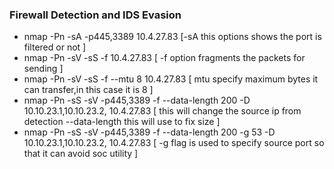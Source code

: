 ### Firewall Detection and IDS Evasion
- nmap -Pn -sA -p445,3389 10.4.27.83 [-sA this options shows the port is filtered or not ]
- nmap -Pn -sV -sS -f 10.4.27.83 [ -f option fragments the packets for sending ]
- nmap -Pn -sV -sS -f --mtu 8 10.4.27.83 [ mtu specify maximum bytes it can transfer,in this case it is 8 ]
- nmap -Pn -sS -sV -p445,3389 -f --data-length 200 -D 10.10.23.1,10.10.23.2, 10.4.27.83 [ this will change the source ip from detection --data-length this will use to fix size ]
- nmap -Pn -sS -sV -p445,3389 -f --data-length 200 -g 53 -D 10.10.23.1,10.10.23.2, 10.4.27.83 [ -g flag is used to specify source port so that it can avoid soc utility ]

